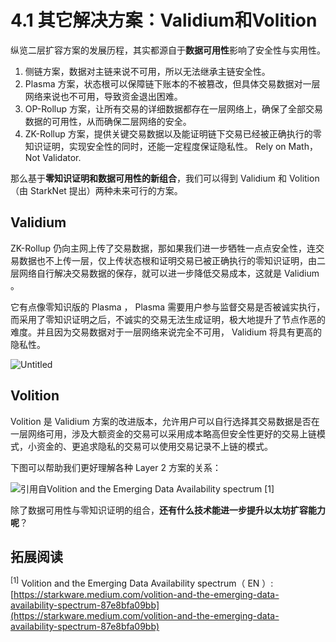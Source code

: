 # 4.1 其它解决方案：Validium和Volition

纵览二层扩容方案的发展历程，其实都源自于**数据可用性**影响了安全性与实用性。

1. 侧链方案，数据对主链来说不可用，所以无法继承主链安全性。
2. Plasma 方案，状态根可以保障链下账本的不被篡改，但具体交易数据对一层网络来说也不可用，导致资金退出困难。
3. OP-Rollup 方案，让所有交易的详细数据都存在一层网络上，确保了全部交易数据的可用性，从而确保二层网络的安全。
4. ZK-Rollup 方案，提供关键交易数据以及能证明链下交易已经被正确执行的零知识证明，实现安全性的同时，还能一定程度保证隐私性。 Rely on Math，Not Validator.

那么基于**零知识证明和数据可用性的新组合**，我们可以得到 Validium 和 Volition （由 StarkNet 提出）两种未来可行的方案。

## Validium

ZK-Rollup 仍向主网上传了交易数据，那如果我们进一步牺牲一点点安全性，连交易数据也不上传一层，仅上传状态根和证明交易已被正确执行的零知识证明，由二层网络自行解决交易数据的保存，就可以进一步降低交易成本，这就是 Validium 。

它有点像零知识版的 Plasma ， Plasma 需要用户参与监督交易是否被诚实执行，而采用了零知识证明之后，不诚实的交易无法生成证明，极大地提升了节点作恶的难度。并且因为交易数据对于一层网络来说完全不可用， Validium 将具有更高的隐私性。

![Untitled](https://www.notion.so/image/https%3A%2F%2Fs3-us-west-2.amazonaws.com%2Fsecure.notion-static.com%2Fd16f89f3-0ad1-4610-9da1-63c4e777014a%2FUntitled.png?id=c050eea7-ce86-4609-ad0d-494774ee3108\&table=block\&spaceId=b1dd17ad-aa83-4faf-9395-5329c519d830\&width=2000\&userId=e298088e-2c93-42ed-870b-b44d950d1eae\&cache=v2)

## Volition

Volition 是 Validium 方案的改进版本，允许用户可以自行选择其交易数据是否在一层网络可用，涉及大额资金的交易可以采用成本略高但安全性更好的交易上链模式，小资金的、更追求隐私的交易可以使用交易记录不上链的模式。

下图可以帮助我们更好理解各种 Layer 2 方案的关系：

![引用自Volition and the Emerging Data Availability spectrum <sup>[1]</sup>](https://miro.medium.com/v2/resize:fit:720/format:webp/1\*yDVoAGM1\_TaQzhK05SIyaQ.png)

除了数据可用性与零知识证明的组合，**还有什么技术能进一步提升以太坊扩容能力呢**？



## 拓展阅读
<sup>[1]</sup> Volition and the Emerging Data Availability spectrum（ EN ）: [https://starkware.medium.com/volition-and-the-emerging-data-availability-spectrum-87e8bfa09bb](https://starkware.medium.com/volition-and-the-emerging-data-availability-spectrum-87e8bfa09bb)

